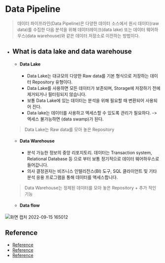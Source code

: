 # Data Pipeline
> 데이터 파이프라인(Data Pipeline)은 다양한 데이터 소스에서 원시 데이터(raw data)를 수집한 다음 분석을 위해
> 데이터레이크(data lake) 또는 데이터 웨어하우스(data warehouse)와 같은 데이터 저장소로 이전하는 방법이다.  
          
        
* ## What is data lake and data warehouse  
  + #### Data Lake      
    - Data Lake는 대규모의 다양한 Raw data를 기본 형식으로 저장하는 데이터 Repository 유형이다.
    - Data Lake를 사용하면 모든 데이터가 보존되며, Storage에 저장하기 전에 제거되거나 필터링되지 않습니다.
    - 보통 Data Lake에 있는 데이터는 분석을 위해 필요할 때 변환되어 사용되어 진다.
    - Data lake는 데이터를 사용하고 엑세스할 수 있도록 관리가 필요하다. -> 엑세스 불가능하면 (data swamp)가 된다.  
  
  > Data Lake는 Raw data를 모아 놓은 Repository  
  
  + #### Data Warehouse     
    + 분석 가능한 정보의 중앙 리포지토리. 데이터는 Transaction system, Relational Database 등 으로 부터 보통 정기적으로 데이터 웨어하우스로 들어갑니다.
    + 의사 결정권자는 비즈니스 인텔리전스(BI) 도구, SQL 클라이언트 및 기타 분석 응용 프로그램을 통해 데이터를 액세스합니다.  
  > Data Warehouse는 정제된 데이터를 모아 놓은 Repository + 추가 적인 기능
  + #### Data flow  

![화면 캡처 2022-09-15 165012](https://user-images.githubusercontent.com/105041834/190346946-840a7a17-0b8d-4e82-8bcf-5db8248d1258.png)
  
  
## Reference
- [Reference](https://www.ibm.com/kr-ko/topics/data-pipeline)
- [Reference](https://www.redhat.com/ko/topics/data-storage/what-is-a-data-lake)
- [Reference](https://aws.amazon.com/ko/data-warehouse/)
